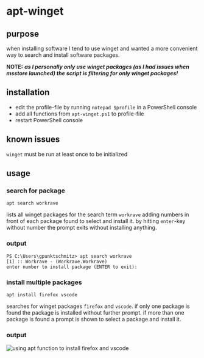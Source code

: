 # apt-winget

## purpose
when installing software I tend to use winget and wanted a more convenient way to search and install software packages.

**NOTE:** ***as I personally only use winget packages (as I had issues when msstore launched) the script is filtering for only winget packages!***

## installation

* edit the profile-file by running `notepad $profile` in a PowerShell console
* add all functions from `apt-winget.ps1` to profile-file
* restart PowerShell console

## known issues

`winget` must be run at least once to be initialized

## usage

### search for package

    apt search workrave

lists all winget packages for the search term `workrave` adding numbers in front of each package found to select and install it. by hitting `enter`-key without number the prompt exits without installing anything.

### output

    PS C:\Users\gpunktschmitz> apt search workrave
    [1] :: Workrave - (Workrave.Workrave)
    enter number to install package (ENTER to exit):

### install multiple packages

    apt install firefox vscode

searches for winget packages `firefox` and `vscode`. if only one package is found the package is installed without further prompt. if more than one package is found a prompt is shown to select a package and install it.

### output

![using apt function to install firefox and vscode](https://raw.github.com/gpunktschmitz/scripts/ps1/apt-winget/docu/apt-winget-firefox-vscode.png)
